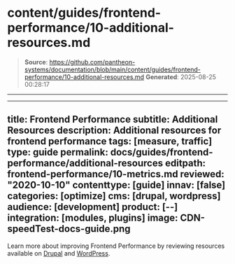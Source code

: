 # content/guides/frontend-performance/10-additional-resources.md

> **Source**: https://github.com/pantheon-systems/documentation/blob/main/content/guides/frontend-performance/10-additional-resources.md
> **Generated**: 2025-08-25 00:28:17

---

---
title: Frontend Performance
subtitle: Additional Resources
description: Additional resources for frontend performance
tags: [measure, traffic]
type: guide
permalink: docs/guides/frontend-performance/additional-resources
editpath: frontend-performance/10-metrics.md
reviewed: "2020-10-10"
contenttype: [guide]
innav: [false]
categories: [optimize]
cms: [drupal, wordpress]
audience: [development]
product: [--]
integration: [modules, plugins]
image: CDN-speedTest-docs-guide.png
---

Learn more about improving Frontend Performance by reviewing resources available on [Drupal](https://www.drupal.org/docs/mobile-drupal-sites/front-end-performance) and [WordPress](https://wordpress.org/support/article/optimization/).
